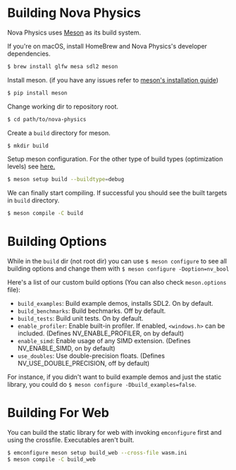 # Building Nova Physics
Nova Physics uses [Meson](https://mesonbuild.com/) as its build system.

If you're on macOS, install HomeBrew and Nova Physics's developer dependencies.
```sh
$ brew install glfw mesa sdl2 meson
```

Install meson. (if you have any issues refer to [meson's installation guide](https://mesonbuild.com/Getting-meson.html))
```sh
$ pip install meson
```

Change working dir to repository root.
```sh
$ cd path/to/nova-physics
```

Create a `build` directory for meson.
```sh
$ mkdir build
```

Setup meson configuration. For the other type of build types (optimization levels) see [here.](https://mesonbuild.com/Builtin-options.html#details-for-buildtype)
```sh
$ meson setup build --buildtype=debug
```

We can finally start compiling. If successful you should see the built targets in `build` directory.
```sh
$ meson compile -C build
```

# Building Options
While in the `build` dir (not root dir) you can use `$ meson configure` to see all building options and change them with `$ meson configure -Doption=nv_bool`

Here's a list of our custom build options (You can also check `meson.options` file):
- `build_examples`: Build example demos, installs SDL2. On by default.
- `build_benchmarks`: Build bechmarks. Off by default.
- `build_tests`: Build unit tests. On by default.
- `enable_profiler`: Enable built-in profiler. If enabled, `<windows.h>` can be included. (Defines NV_ENABLE_PROFILER, on by default)
- `enable_simd`: Enable usage of any SIMD extension. (Defines NV_ENABLE_SIMD, on by default)
- `use_doubles`: Use double-precision floats. (Defines NV_USE_DOUBLE_PRECISION, off by default)

For instance, if you didn't want to build example demos and just the static library, you could do `$ meson configure -Dbuild_examples=false`.


# Building For Web
You can build the static library for web with invoking `emconfigure` first and using the crossfile. Executables aren't built.
```sh
$ emconfigure meson setup build_web --cross-file wasm.ini
$ meson compile -C build_web
```